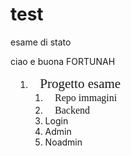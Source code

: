 # test
esame di stato

ciao e buona FORTUNAH

<!DOCTYPE html>
<html>
    <head>
        <title>Utente Generico</title>
        <link rel="stylesheet" href="https://fonts.googleapis.com/css?family=Open+Sans&display=swap">
        <link rel="stylesheet" href="/css/style.css">
    </head>
    <body>
    <ol class="decimal_type" style="list-style-type: decimal;margin-left:8px;">
        <li>
            <h1 style='margin-top:12.0pt;margin-right:0cm;margin-bottom:0cm;margin-left:11.6pt;line-height:107%;font-size:21px;font-family:"Sitka Banner";font-weight:normal;'>Progetto esame</h1>
            <ol class="decimal_type" style="list-style-type: decimal;">
                <li>
                    <h2 style='margin-top:2.0pt;margin-right:0cm;margin-bottom:0cm;margin-left:11.6pt;line-height:107%;font-size:16px;font-family:"Sitka Banner";font-weight:normal;'>Repo immagini</h2>
                </li>
                <li>
                    <h2 style='margin-top:2.0pt;margin-right:0cm;margin-bottom:0cm;margin-left:11.6pt;line-height:107%;font-size:16px;font-family:"Sitka Banner";font-weight:normal;'>Backend</h2>
                </li>
                <li>Login</li>
                <li>Admin</li>
                <li>Noadmin</li>
            </ol>
        </li>
    </ol>
    </body>
</html>
